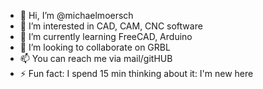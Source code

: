 - 👋 Hi, I’m @michaelmoersch
- 👀 I’m interested in CAD, CAM, CNC software
- 🌱 I’m currently learning FreeCAD, Arduino
- 💞️ I’m looking to collaborate on GRBL
- 📫 You can reach me via mail/gitHUB
- ⚡ Fun fact: I spend 15 min thinking about it: I'm new here
<!---
michaelmoersch/michaelmoersch is a ✨ special ✨ repository because its `README.md` (this file) appears on your GitHub profile.
You can click the Preview link to take a look at your changes.
--->

